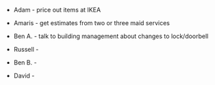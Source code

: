 * Adam - price out items at IKEA

* Amaris - get estimates from two or three maid services

* Ben A. - talk to building management about changes to lock/doorbell
 
* Russell -

* Ben B. - 

* David  - 

